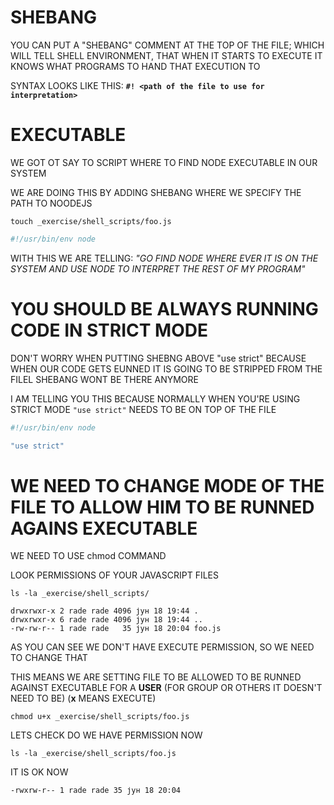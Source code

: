 # SHEBANG

YOU CAN PUT A "SHEBANG" COMMENT AT THE TOP OF THE FILE; WHICH WILL TELL SHELL ENVIRONMENT, THAT WHEN IT STARTS TO EXECUTE IT KNOWS WHAT PROGRAMS TO HAND THAT EXECUTION TO 

SYNTAX LOOKS LIKE THIS: **`#! <path of the file to use for interpretation>`**

# EXECUTABLE

WE GOT OT SAY TO SCRIPT WHERE TO FIND NODE EXECUTABLE IN OUR SYSTEM

WE ARE DOING THIS BY ADDING SHEBANG WHERE WE SPECIFY THE PATH TO NOODEJS

```
touch _exercise/shell_scripts/foo.js
```

```js
#!/usr/bin/env node
```

WITH THIS WE ARE TELLING: *"GO FIND NODE WHERE EVER IT IS ON THE SYSTEM AND USE NODE TO INTERPRET THE REST OF MY PROGRAM"*

# YOU SHOULD BE ALWAYS RUNNING CODE IN STRICT MODE

DON'T WORRY WHEN PUTTING SHEBNG ABOVE "use strict" BECAUSE WHEN OUR CODE GETS EUNNED IT IS GOING TO BE STRIPPED FROM THE FILEL SHEBANG WONT BE THERE ANYMORE

I AM TELLING YOU THIS BECAUSE NORMALLY WHEN YOU'RE USING STRICT MODE `"use strict"` NEEDS TO BE ON TOP OF THE FILE

```js
#!/usr/bin/env node

"use strict"
```

# WE NEED TO CHANGE MODE OF THE FILE TO ALLOW HIM TO BE RUNNED AGAINS EXECUTABLE

WE NEED TO USE chmod COMMAND

LOOK PERMISSIONS OF YOUR JAVASCRIPT FILES

```
ls -la _exercise/shell_scripts/
```

```
drwxrwxr-x 2 rade rade 4096 јун 18 19:44 .
drwxrwxr-x 6 rade rade 4096 јун 18 19:44 ..
-rw-rw-r-- 1 rade rade   35 јун 18 20:04 foo.js
```

AS YOU CAN SEE WE DON'T HAVE EXECUTE PERMISSION, SO WE NEED TO CHANGE THAT

THIS MEANS WE ARE SETTING FILE TO BE ALLOWED TO BE RUNNED AGAINST EXECUTABLE FOR A **USER** (FOR GROUP OR OTHERS IT DOESN'T NEED TO BE) (**x** MEANS EXECUTE)

```
chmod u+x _exercise/shell_scripts/foo.js 
```

LETS CHECK DO WE HAVE PERMISSION NOW

```
ls -la _exercise/shell_scripts/foo.js 
```

IT IS OK NOW

```
-rwxrw-r-- 1 rade rade 35 јун 18 20:04
```




